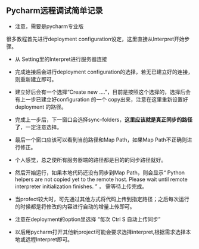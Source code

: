 ## Pycharm远程调试简单记录

* 注意，需要是pycharm专业版

很多教程首先进行deployment configuration设定，这里直接从Interpret开始步骤。

* 从 Setting里的Interpret进行服务器连接

* 完成连接后会进行deployment configuration的选择，若无已建立好的连接，则重新建立即可。

* 建立好后会有一个选择“Create new ....”，目前是按照这个选择的，选择后会有上一步已建立好configuration 的一个 copy出来，注意在这里重新设置好deployment 的路径。

* 完成上一步后，下一窗口会选择sync-folders，**这里应该就是真正同步的路径了**，一定注意选择。

* 最后一个窗口应该可以看到当前路径和Map Path，如果Map Path不正确则进行修正。

* 个人感觉，总之使所有服务器端的路径都是目的的同步路径就好。

* 然后开始运行，如果本地代码还没有同步到Map Path，则会显示“ Python helpers are not copied yet to the remote host. Please wait until remote interpreter initialization finishes. ” ， 需等待上传完成。

* 当profect较大时，可先通过其他方式将代码上传到指定路径；之后每次运行的时候都是将修改的内容进行自动的增量上传即可。

* 注意在deployment的option里选择 “每次 Ctrl S 自动上传同步”

* 以后用pycharm打开其他新project可能会要求选择interpret,根据需求选择本地或远程Interpret即可。